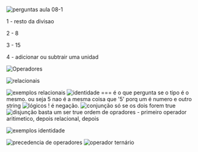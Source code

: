 ![perguntas aula 08-1](perguntas08-1.png)

1 - resto da divisao

2 - 8

3 - 15

4 - adicionar ou subtrair uma unidad

![Operadores](operadores.png)

![relacionais](relacionais.png)

![exemplos relacionais](exemplos-relacionais.png)
![identidade](identidade.png)
=== é o que pergunta se o tipo é o mesmo. ou seja 5 nao é a mesma coisa que '5'
porq um é numero e outro string
![lógicos](logicos.png)
! é negação.
![conjunção](conjuncao.png) só se os dois forem true
![disjunção](disjuncao.png) basta um ser true
ordem de opradores - primeiro operador aritimetico, depois relacional, depois

![exemplos identidade](exemploIdentidade.png)

![precedencia de operadores](precedenciaOperadores.png)
![operador ternário](ternario.png)
